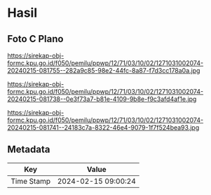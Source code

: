 # Hasil

## Foto C Plano

https://sirekap-obj-formc.kpu.go.id/f050/pemilu/ppwp/12/71/03/10/02/1271031002074-20240215-081755--282a9c85-98e2-44fc-8a87-f7d3cc178a0a.jpg

https://sirekap-obj-formc.kpu.go.id/f050/pemilu/ppwp/12/71/03/10/02/1271031002074-20240215-081738--0e3f73a7-b81e-4109-9b8e-f9c3afd4af1e.jpg

https://sirekap-obj-formc.kpu.go.id/f050/pemilu/ppwp/12/71/03/10/02/1271031002074-20240215-081741--24183c7a-8322-46e4-9079-1f7f524bea93.jpg


## Metadata

| Key        | Value               |
| ---------- | ------------------- |
| Time Stamp | 2024-02-15 09:00:24 |




